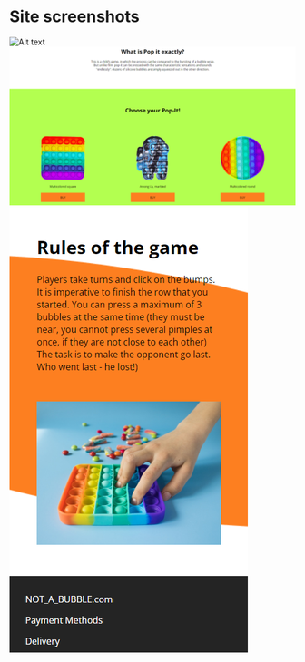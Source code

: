 # Site screenshots
![Alt text](/src/screenshots/header.png.png?raw=true "constellation2")
![Alt text](/src/screenshots/aboutAndProducts.png?raw=true "constellation2")
![Alt text](/src/screenshots/rulesAndFooter.png?raw=true "constellation2")